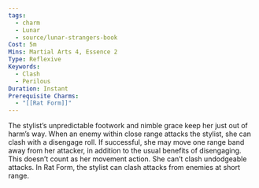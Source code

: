 ```yaml
---
tags:
  - charm
  - Lunar
  - source/lunar-strangers-book
Cost: 5m
Mins: Martial Arts 4, Essence 2
Type: Reflexive
Keywords:
  - Clash
  - Perilous
Duration: Instant
Prerequisite Charms:
  - "[[Rat Form]]"
---
```

The stylist’s unpredictable footwork and nimble grace keep her just out of harm’s way.
When an enemy within close range attacks the stylist, she can clash with a disengage roll. If successful, she may move one range band away from her attacker, in addition to the usual benefits of disengaging. This doesn’t count as her movement action. She can’t clash undodgeable attacks.
In Rat Form, the stylist can clash attacks from enemies at short range.